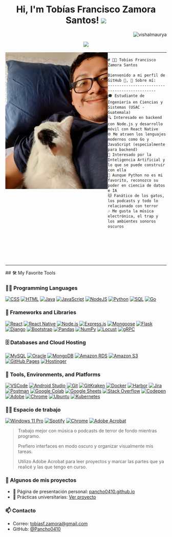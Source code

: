 <h1 align="center">
Hi, I'm Tobías Francisco Zamora Santos!
  <img src="https://media.giphy.com/media/hvRJCLFzcasrR4ia7z/giphy.gif" width="30"></h1>
  <img src="https://komarev.com/ghpvc/?username=I-am-vishalmaurya&label=Profile%20Views&color=0e75b6&style=flat" align='right' alt="vishalmaurya" />
 <!--<img src="https://gpvc.arturio.dev/I-am-vishalmaurya" alt="Profile views" align='right'/> <a href="https://github.com/I-am-vishalmaurya/I-am-vishalmaurya/"> </a>--> 
<br/>

<!-- Typing SVG by DenverCoder1 - https://github.com/DenverCoder1/readme-typing-svg -->
<p align="center">
  <a href="https://github.com/DenverCoder1/readme-typing-svg"><img src="https://readme-typing-svg.herokuapp.com?lines=Computer+Systems+Engineering+Student;Backend+Developer+(Node.js);AI+Enthusiast;Always+Learning+New+Things&center=true&width=450&height=50">
  </a>
</p>

<img align="left" src="https://github.com/Pancho0410/Pancho0410/blob/main/ProfilePancho-01.jpg" alt="Unfortunately I didn't find the author of the pic, feel to open a pull request if found" width="320" />
<hr>

```
# 👨‍💻 Tobías Francisco Zamora Santos

Bienvenido a mi perfil de GitHub 👋, 🚀 Sobre mí:
----------------------------------------------
🎓 Estudiante de Ingeniería en Ciencias y Sistemas (USAC - Guatemala)
🔍 Interesado en backend con Node.js y desarrollo móvil con React Native
🌐 Me atraen los lenguajes modernos como Go y JavaScript (especialmente para backend)
🧠 Interesado por la Inteligencia Artificial y lo que se puede construir con ella
🐍 Aunque Python no es mi favorito, reconozco su poder en ciencia de datos e IA
🐱 Fanático de los gatos, los podcasts y todo lo relacionado con terror
🎶 Me gusta la música electrónica, el trap y los ambientes sonoros oscuros
```

<br>
<br>
<br>
<br>
<br>
<hr>
## 🛠️ My Favorite Tools

### 👨‍💻 Programming Languages

<p>
    <a href="https://github.com/search?q=user%3ADenverCoder1+is%3Arepo+language%3Acss"><img alt="CSS" src="https://img.shields.io/badge/CSS%20-%231572B6.svg?logo=css3&logoColor=white"></a>
    <a href="https://github.com/search?q=user%3ADenverCoder1+is%3Arepo+language%3Ahtml"><img alt="HTML" src="https://img.shields.io/badge/HTML%20-%23E34F26.svg?logo=html5&logoColor=white"></a>
    <a href="https://github.com/search?q=user%3ADenverCoder1+is%3Arepo+language%3Ajava"><img alt="Java" src="https://img.shields.io/badge/Java-%23007396.svg?logo=java&logoColor=white"></a>
    <a href="https://github.com/search?q=user%3ADenverCoder1+is%3Arepo+language%3Ajavascript"><img alt="JavaScript" src="https://img.shields.io/badge/JavaScript%20-%23F7DF1E.svg?logo=javascript&logoColor=black"></a>
    <a href="https://github.com/search?q=user%3ADenverCoder1+is%3Arepo+language%3Ajavascript"><img alt="NodeJS" src="https://img.shields.io/badge/Node.js%20-%2343853D.svg?logo=node.js&logoColor=white"></a>
    <a href="https://github.com/search?q=user%3ADenverCoder1+is%3Arepo+language%3Apython"><img alt="Python" src="https://img.shields.io/badge/Python%20-%2314354C.svg?logo=python&logoColor=white"></a>
    <a href="https://github.com/search?q=user%3ADenverCoder1+is%3Arepo+language%3Asql"><img alt="SQL" src="https://img.shields.io/badge/SQL%20-%23025E8C.svg?logo=amazon-dynamodb&logoColor=white"></a>
<a href="https://github.com/search?q=user%3APancho0410+is%3Arepo+language%3Ago">
  <img alt="Go" src="https://img.shields.io/badge/Go-%2300ADD8.svg?logo=go&logoColor=white">
</a>

### 🧰 Frameworks and Libraries

<p>
  <a href="#"><img alt="React" src="https://img.shields.io/badge/React-20232A?style=for-the-badge&logo=react&logoColor=61DAFB"></a>
  <a href="#"><img alt="React Native" src="https://img.shields.io/badge/React_Native-20232A?style=for-the-badge&logo=react&logoColor=61DAFB"></a>
  <a href="#"><img alt="Node.js" src="https://img.shields.io/badge/Node.js-%2343853D.svg?style=for-the-badge&logo=node.js&logoColor=white"></a>
  <a href="#"><img alt="Express.js" src="https://img.shields.io/badge/Express.js-000000.svg?style=for-the-badge&logo=express&logoColor=white"></a>
  <a href="#"><img alt="Mongoose" src="https://img.shields.io/badge/Mongoose-880000?style=for-the-badge&logo=mongoose&logoColor=white"></a>
  <a href="#"><img alt="Flask" src="https://img.shields.io/badge/Flask-000000?style=for-the-badge&logo=flask&logoColor=white"></a>
  <a href="#"><img alt="Django" src="https://img.shields.io/badge/Django-092E20?style=for-the-badge&logo=django&logoColor=white"></a>
  <a href="#"><img alt="Bootstrap" src="https://img.shields.io/badge/Bootstrap-563D7C?style=for-the-badge&logo=bootstrap&logoColor=white"></a>
  <a href="#"><img alt="Pandas" src="https://img.shields.io/badge/Pandas%20-%23150458.svg?style=for-the-badge&logo=pandas&logoColor=white"></a>
  <a href="#"><img alt="NumPy" src="https://img.shields.io/badge/Numpy%20-%23013243.svg?style=for-the-badge&logo=numpy&logoColor=white"></a>
  <a href="#"><img alt="Locust" src="https://img.shields.io/badge/Locust-00AA00?style=for-the-badge&logo=python&logoColor=white"></a>
  <a href="#"><img alt="gRPC" src="https://img.shields.io/badge/gRPC-0089D6?style=for-the-badge&logo=grpc&logoColor=white"></a>

</p>


### 🗄️ Databases and Cloud Hosting

<p>
  <a href="#"><img alt="MySQL" src="https://img.shields.io/badge/MySQL-00000F?style=for-the-badge&logo=mysql&logoColor=white"></a>
  <a href="#"><img alt="Oracle" src="https://img.shields.io/badge/Oracle-F80000?style=for-the-badge&logo=oracle&logoColor=white"></a>
  <a href="#"><img alt="MongoDB" src="https://img.shields.io/badge/MongoDB-4EA94B?style=for-the-badge&logo=mongodb&logoColor=white"></a>
  <a href="#"><img alt="Amazon RDS" src="https://img.shields.io/badge/AWS_RDS-527FFF?style=for-the-badge&logo=amazon-aws&logoColor=white"></a>
  <a href="#"><img alt="Amazon S3" src="https://img.shields.io/badge/Amazon_S3-F7931E?style=for-the-badge&logo=amazon-aws&logoColor=white"></a>
  <a href="#"><img alt="GitHub Pages" src="https://img.shields.io/badge/GitHub%20Pages-%23327FC7.svg?logo=github&logoColor=white"></a>
  <a href="#"><img alt="Hostinger" src="https://img.shields.io/badge/Hostinger-673DE6?style=for-the-badge&logo=hostinger&logoColor=white"></a>
</p>

### 🧪 Tools, Environments, and Platforms

<p>
  <a href="#"><img alt="VSCode" src="https://img.shields.io/badge/VSCode-0078d7?style=for-the-badge&logo=visual-studio-code&logoColor=white"></a>
  <a href="#"><img alt="Android Studio" src="https://img.shields.io/badge/Android%20Studio-008678?style=for-the-badge&logo=android-studio&logoColor=white"></a>
  <a href="#"><img alt="Git" src="https://img.shields.io/badge/Git-F05033?style=for-the-badge&logo=git&logoColor=white"></a>
  <a href="#"><img alt="GitKraken" src="https://img.shields.io/badge/GitKraken-179287?style=for-the-badge&logo=gitkraken&logoColor=white"></a>
  <a href="#"><img alt="Docker" src="https://img.shields.io/badge/Docker-2496ED?style=for-the-badge&logo=docker&logoColor=white"></a>
  <a href="#"><img alt="Harbor" src="https://img.shields.io/badge/Harbor-607D8B?style=for-the-badge&logo=anchor&logoColor=white"></a>
  <a href="#"><img alt="Jira" src="https://img.shields.io/badge/Jira-0052CC?style=for-the-badge&logo=jira&logoColor=white"></a>
  <a href="#"><img alt="Postman" src="https://img.shields.io/badge/Postman-FF6C37?style=for-the-badge&logo=postman&logoColor=white"></a>
  <a href="#"><img alt="Google Colab" src="https://img.shields.io/badge/Colab-F9AB00?style=for-the-badge&logo=googlecolab&logoColor=white"></a>
  <a href="#"><img alt="Google Sheets" src="https://img.shields.io/badge/Google%20Sheets-34A853?style=for-the-badge&logo=google-sheets&logoColor=white"></a>
  <a href="#"><img alt="Stack Overflow" src="https://img.shields.io/badge/Stack%20Overflow-FE7A16?style=for-the-badge&logo=stack-overflow&logoColor=white"></a>
  <a href="#"><img alt="Codepen" src="https://img.shields.io/badge/Codepen-000000?style=for-the-badge&logo=codepen&logoColor=white"></a>
  <a href="#"><img alt="Adobe" src="https://img.shields.io/badge/Adobe-FE0000?style=for-the-badge&logo=adobe&logoColor=white"></a>
  <a href="#"><img alt="Chrome" src="https://img.shields.io/badge/Chrome-4285F4?style=for-the-badge&logo=google-chrome&logoColor=white"></a>
  <a href="#"><img alt="Ubuntu" src="https://img.shields.io/badge/Ubuntu-E95420?style=for-the-badge&logo=ubuntu&logoColor=white"></a>
  <a href="#"><img alt="Kubernetes" src="https://img.shields.io/badge/Kubernetes-326CE5?style=for-the-badge&logo=kubernetes&logoColor=white"></a>
</p>


### 👨‍💻 Espacio de trabajo

<p>
  <a href="#"><img alt="Windows 11 Pro" src="https://img.shields.io/badge/Windows%2011%20Pro-0078D4?style=for-the-badge&logo=windows11&logoColor=white"></a>
  <a href="#"><img alt="Spotify" src="https://img.shields.io/badge/Spotify-1ED760?style=for-the-badge&logo=spotify&logoColor=white"></a>
  <a href="#"><img alt="Chrome" src="https://img.shields.io/badge/Chrome-4285F4?style=for-the-badge&logo=google-chrome&logoColor=white"></a>
  <a href="#"><img alt="Adobe Acrobat" src="https://img.shields.io/badge/Adobe%20Acrobat-EC1C24?style=for-the-badge&logo=adobeacrobatreader&logoColor=white"></a>
</p>

> Trabajo mejor con música o podcasts de terror de fondo mientras programo.  
>  
> Prefiero interfaces en modo oscuro y organizar visualmente mis tareas.  
>  
> Utilizo Adobe Acrobat para leer proyectos y marcar las partes que ya realicé y las que tengo en curso.  




### 📂 Algunos de mis proyectos
- 🧾 Página de presentación personal: [pancho0410.github.io](https://pancho0410.github.io/)
- 📘 Prácticas universitarias: [Ver proyecto](https://pancho0410.github.io/Practicas_iniciales_202002873/)

### 📫 Contacto
- Correo: tobiasf.zamora@gmail.com
- GitHub: [@Pancho0410](https://github.com/Pancho0410)





